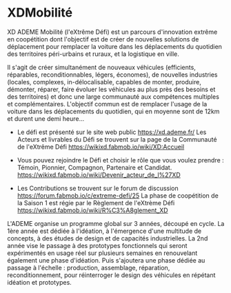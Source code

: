 # XDMobilité
XD ADEME Mobilité (l'eXtrême Défi) est un parcours d'innovation extrême en coopétition dont l'objectif est de créer de nouvelles solutions de déplacement pour remplacer la voiture dans les déplacements du quotidien des territoires péri-urbains et ruraux, et la logistique en ville.

Il s'agit de créer simultanément de nouveaux véhicules (efficients, réparables, reconditionnables, légers, économes), de nouvelles industries (locales, complexes, in-délocalisable, capables de monter, produire, démonter, réparer, faire évoluer les véhicules au plus près des besoins et des territoires) et donc une large communauté aux compétences multiples et complémentaires. L'objectif commun est de remplacer l'usage de la voiture dans les déplacements du quotidien, qui en moyenne sont de 12km et durent une demi heure...

* Le défi est présenté sur le site web public https://xd.ademe.fr/
Les Acteurs et livrables du Défi se trouvent sur la page de la Communauté de l'eXtrême Défi https://wikixd.fabmob.io/wiki/XD:Accueil

* Vous pouvez rejoindre le Défi et choisir le rôle que vous voulez prendre : Témoin, Pionnier, Compagnon, Partenaire et Candidat. https://wikixd.fabmob.io/wiki/Devenir_acteur_de_l%27XD

* Les Contributions se trouvent sur le forum de discussion https://forum.fabmob.io/c/extreme-defi/25
La phase de coopétition de la Saison 1 est régie par le Règlement de l'eXtrème Défi https://wikixd.fabmob.io/wiki/R%C3%A8glement_XD

L'ADEME organise un programme global sur 3 années, découpé en cycle. La 1ère année est dédiée à l'idéation, à l'émergence d'une multitude de concepts, à des études de design et de capacités industrielles. La 2nd année vise le passage à des prototypes fonctionnels qui seront expérimentés en usage réel sur plusieurs semaines en renouvelant également une phase d'idéation. Puis s'ajoutera une phase dédiée au passage à l'échelle : production, assemblage, réparation, reconditionnement, pour réinterroger le design des véhicules en répétant idéation et prototypes.
